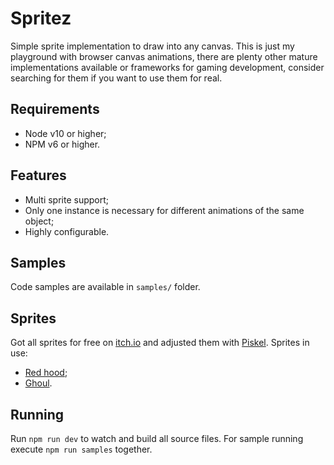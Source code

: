 # Spritez
Simple sprite implementation to draw into any canvas. This is just my playground with browser canvas animations, there are plenty other mature implementations available or frameworks for gaming development, consider searching for them if you want to use them for real.

## Requirements
- Node v10 or higher;
- NPM v6 or higher.


## Features
- Multi sprite support;
- Only one instance is necessary for different animations of the same object;
- Highly configurable.


## Samples
Code samples are available in `samples/` folder.

## Sprites
Got all sprites for free on [itch.io](https://itch.io/) and adjusted them with [Piskel](https://www.piskelapp.com/). Sprites in use:
- [Red hood](https://legnops.itch.io/red-hood-character);
- [Ghoul](https://elthen.itch.io/2d-pixel-art-ghoul-sprites).

## Running
Run `npm run dev` to watch and build all source files. For sample running execute `npm run samples` together.